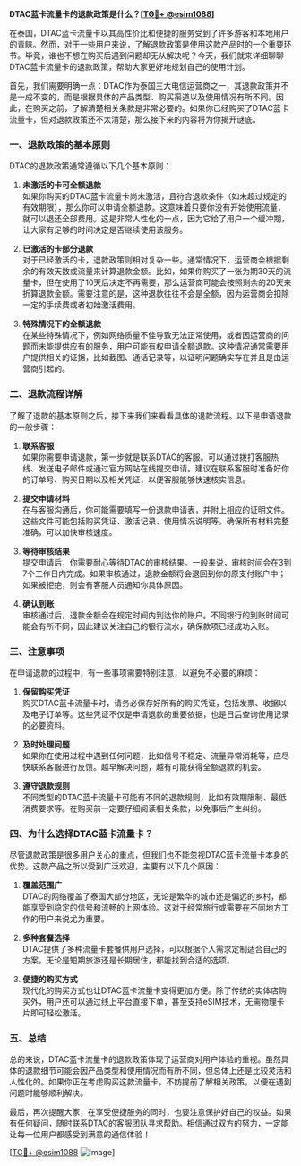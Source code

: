 **DTAC蓝卡流量卡的退款政策是什么？[[TG💪+ @esim1088](https://t.me/s/esim1088)]**

在泰国，DTAC蓝卡流量卡以其高性价比和便捷的服务受到了许多游客和本地用户的青睐。然而，对于一些用户来说，了解退款政策是使用这款产品时的一个重要环节。毕竟，谁也不想在购买后遇到问题却无从解决呢？今天，我们就来详细聊聊DTAC蓝卡流量卡的退款政策，帮助大家更好地规划自己的使用计划。

首先，我们需要明确一点：DTAC作为泰国三大电信运营商之一，其退款政策并不是一成不变的，而是根据具体的产品类型、购买渠道以及使用情况有所不同。因此，在购买之前，了解清楚相关条款是非常必要的。如果你已经购买了DTAC蓝卡流量卡，但对退款政策还不太清楚，那么接下来的内容将为你揭开谜底。

### 一、退款政策的基本原则

DTAC的退款政策通常遵循以下几个基本原则：

1. **未激活的卡可全额退款**  
   如果你购买的DTAC蓝卡流量卡尚未激活，且符合退款条件（如未超过规定的有效期限），那么你可以申请全额退款。这意味着只要你没有开始使用流量，就可以退还全部费用。这是非常人性化的一点，因为它给了用户一个缓冲期，让大家有足够的时间决定是否继续使用该服务。

2. **已激活的卡部分退款**  
   对于已经激活的卡，退款政策则相对复杂一些。通常情况下，运营商会根据剩余的有效天数或流量来计算退款金额。比如，如果你购买了一张为期30天的流量卡，但在使用了10天后决定不再需要，那么运营商可能会按照剩余的20天来折算退款金额。需要注意的是，这种退款往往不会是全额，因为运营商会扣除一定的手续费或者初始激活费用。

3. **特殊情况下的全额退款**  
   在某些特殊情况下，例如网络质量不佳导致无法正常使用，或者因运营商的问题而未能提供应有的服务，用户可能有权申请全额退款。这种情况通常需要用户提供相关的证据，比如截图、通话记录等，以证明问题确实存在并且是由运营商引起的。

### 二、退款流程详解

了解了退款的基本原则之后，接下来我们来看看具体的退款流程。以下是申请退款的一般步骤：

1. **联系客服**  
   如果你需要申请退款，第一步就是联系DTAC的客服。可以通过拨打客服热线、发送电子邮件或通过官方网站在线提交申请。建议在联系客服时准备好你的订单号、购买日期以及相关凭证，以便客服能够快速核实信息。

2. **提交申请材料**  
   在与客服沟通后，你可能需要填写一份退款申请表，并附上相应的证明文件。这些文件可能包括购买凭证、激活记录、使用情况说明等。确保所有材料完整准确，可以加快审核速度。

3. **等待审核结果**  
   提交申请后，你需要耐心等待DTAC的审核结果。一般来说，审核时间会在3到7个工作日内完成。如果审核通过，退款金额将会退回到你的原支付账户中；如果被拒绝，则会有客服人员通知你具体原因。

4. **确认到账**  
   审核通过后，退款金额会在规定时间内到达你的账户。不同银行的到账时间可能会有所不同，因此建议关注自己的银行流水，确保款项已经成功入账。

### 三、注意事项

在申请退款的过程中，有一些事项需要特别注意，以避免不必要的麻烦：

1. **保留购买凭证**  
   购买DTAC蓝卡流量卡时，请务必保存好所有的购买凭证，包括发票、收据以及电子订单等。这些凭证不仅是申请退款的重要依据，也是日后查询使用记录的必要资料。

2. **及时处理问题**  
   如果你在使用过程中遇到任何问题，比如信号不稳定、流量异常消耗等，应尽快联系客服进行反馈。越早解决问题，越有可能获得全额退款的机会。

3. **遵守退款规则**  
   不同类型的DTAC蓝卡流量卡可能有不同的退款规则，比如有效期限制、最低消费要求等。在购买前一定要仔细阅读相关条款，以免事后产生纠纷。

### 四、为什么选择DTAC蓝卡流量卡？

尽管退款政策是很多用户关心的重点，但我们也不能忽视DTAC蓝卡流量卡本身的优势。这款产品之所以受到广泛欢迎，主要有以下几个原因：

1. **覆盖范围广**  
   DTAC的网络覆盖了泰国大部分地区，无论是繁华的城市还是偏远的乡村，都能享受到稳定的信号和流畅的上网体验。这对于经常旅行或需要在不同地方工作的用户来说尤为重要。

2. **多种套餐选择**  
   DTAC提供了多种流量卡套餐供用户选择，可以根据个人需求定制适合自己的方案。无论是短期旅游还是长期居住，都能找到合适的选项。

3. **便捷的购买方式**  
   现代化的购买方式也让DTAC蓝卡流量卡变得更加方便。除了传统的实体店购买外，用户还可以通过线上平台直接下单，甚至支持eSIM技术，无需物理卡片即可轻松激活。

### 五、总结

总的来说，DTAC蓝卡流量卡的退款政策体现了运营商对用户体验的重视。虽然具体的退款细节可能会因产品类型和使用情况而有所不同，但总体上还是比较灵活和人性化的。如果你正在考虑购买这款流量卡，不妨提前了解相关政策，以便在遇到问题时能够顺利解决。

最后，再次提醒大家，在享受便捷服务的同时，也要注意保护好自己的权益。如果有任何疑问，随时联系DTAC的客服团队寻求帮助。相信通过双方的努力，一定能让每一位用户都感受到满意的通信体验！

[[TG💪+ @esim1088](https://t.me/s/esim1088) ![Image](https://i.postimg.cc/4NQfJmqS/Snipaste-2025-05-13-00-14-12.png)]